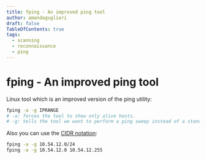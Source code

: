 ```yaml
---
title: fping - An improved ping tool 
author: amandaguglieri
draft: false
TableOfContents: true
tags:
  - scanning
  - reconnaissance
  - ping
---
```


# fping - An improved ping tool

Linux tool which is an improved version of the ping utility:

```bash
fping -a -g IPRANGE
# -a: forces the tool to show only alive hosts.
# -g: tells the tool we want to perform a ping sweep instead of a standard ping.
```

Also you can use the [CIDR notation](https://en.wikipedia.org/wiki/Classless_Inter-Domain_Routing): 

```bash
fping -a -g 10.54.12.0/24
fping -a -g 10.54.12.0 10.54.12.255
```

